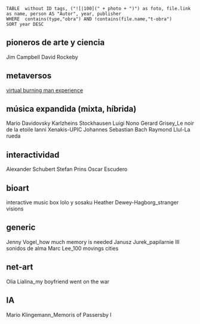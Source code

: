 ```dataview
TABLE  without ID tags, ("![|100](" + photo + ")") as foto, file.link as name, person AS "Autor", year, publisher
WHERE  contains(type,"obra") AND !contains(file.name,"t-obra")
SORT year DESC
```



## pioneros de arte y ciencia

Jim Campbell
David Rockeby

## metaversos

[virtual burning man experience](https://brcvr.org/)


## música expandida (mixta, híbrida)
Mario Davidovsky
Karlzheins Stockhausen
Luigi Nono
Gerard Grisey_Le noir de la etoile
Ianni Xenakis-UPIC
Johannes Sebastian Bach
Raymond Llul-La rueda

## interactividad
Alexander Schubert
Stefan Prins
Oscar Escudero

## bioart
interactive music box
lolo y sosaku
Heather Dewey-Hagborg_stranger visions

## generic
Jenny Vogel_how much memory is needed
Janusz Jurek_papilarnie III
sonidos de alma
Marc Lee_100 movings cities

## net-art
Olia Lialina_my boyfriend went on the war

## IA
Mario Klingemann_Memoris of Passersby I 